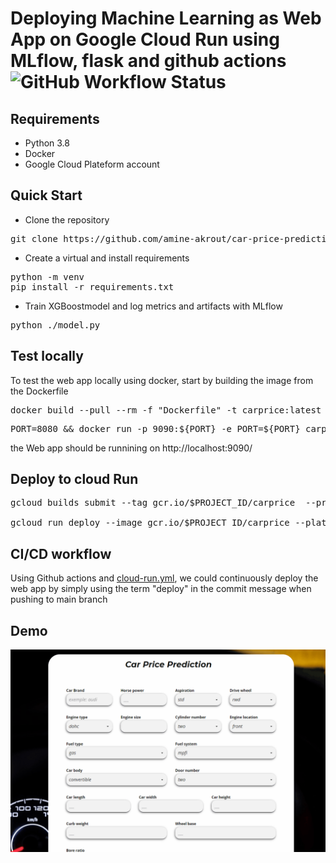 # Deploying Machine Learning as Web App on Google Cloud Run using MLflow, flask and github actions ![GitHub Workflow Status](https://img.shields.io/github/workflow/status/amine-akrout/car-price-prediction/Build%20and%20Deploy%20a%20Container?label=Build%20and%20Deploy%20on%20Cloud%20Run)

## Requirements
* Python 3.8
* Docker
* Google Cloud Plateform account

## Quick Start
* Clone the repository
<pre>
git clone https://github.com/amine-akrout/car-price-prediction
</pre>
* Create a virtual and install requirements
<pre>
python -m venv
pip install -r requirements.txt
</pre>
* Train XGBoostmodel and log metrics and artifacts with MLflow
<pre>
python ./model.py
</pre>

## Test locally
To test the web app locally using docker, start by building the image from the Dockerfile
<pre>
docker build --pull --rm -f "Dockerfile" -t carprice:latest "."
</pre>

<pre>
PORT=8080 && docker run -p 9090:${PORT} -e PORT=${PORT} carprice
</pre>
the Web app should be runnining on http://localhost:9090/

## Deploy to cloud Run
<pre>
gcloud builds submit --tag gcr.io/$PROJECT_ID/carprice  --project=$PROJECT_ID

gcloud run deploy --image gcr.io/$PROJECT_ID/carprice --platform managed  --project=$PROJECT_ID --allow-unauthenticated
</pre>

## CI/CD workflow
Using Github actions and [cloud-run.yml](https://github.com/amine-akrout/car-price-prediction/blob/main/.github/workflows/cloud_run.yml), we could continuously deploy the web app by simply using the term "deploy" in the commit message when pushing to main branch

## Demo


![demo_webapp](./demo/webapp.gif)
